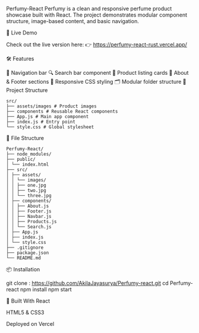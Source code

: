 Perfumy-React
Perfumy is a clean and responsive perfume product showcase built with React. The project demonstrates modular component structure, image-based content, and basic navigation.

🚀 Live Demo

Check out the live version here:
👉 https://perfumy-react-rust.vercel.app/

🛠️ Features

🧭 Navigation bar
🔍 Search bar component
🧴 Product listing cards
📝 About & Footer sections
🎨 Responsive CSS styling
🗂️ Modular folder structure
📁 Project Structure

  ```
src/
├── assets/images # Product images
├── components # Reusable React components
├── App.js # Main app component
├── index.js # Entry point
└── style.css # Global stylesheet
  ``` 
📁 File Structure

   ```
Perfumy-React/
├── node_modules/
├── public/
│ └── index.html
├── src/
│ ├── assets/
│ │ └── images/
│ │ ├── one.jpg
│ │ ├── two.jpg
│ │ └── three.jpg
│ ├── components/
│ │ ├── About.js
│ │ ├── Footer.js
│ │ ├── Navbar.js
│ │ ├── Products.js
│ │ └── Search.js
│ ├── App.js
│ ├── index.js
│ └── style.css
├── .gitignore
├── package.json
└── README.md
  ```
📦 Installation

git clone : https://github.com/AkilaJayasurya/Perfumy-react.git cd Perfumy-react npm install npm start

🧱 Built With React

HTML5 & CSS3

Deployed on Vercel
